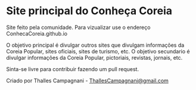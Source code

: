 # Site principal do Conheça Coreia

Site feito pela comunidade. Para vizualizar use o endereço ConhecaCoreia.github.io

O objetivo principal é divulgar outros sites que divulgam informações da Coreia Popular, sites oficiais, sites de turismo, etc.
O objetivo secundario é divulgar informações da Coreia Popular, pictoriais, revistas, jornais, etc.

Sinta-se livre para contribuir fazendo um pull request.

Criado por Thalles Campagnani - ThallesCampagnani@gmail.com

